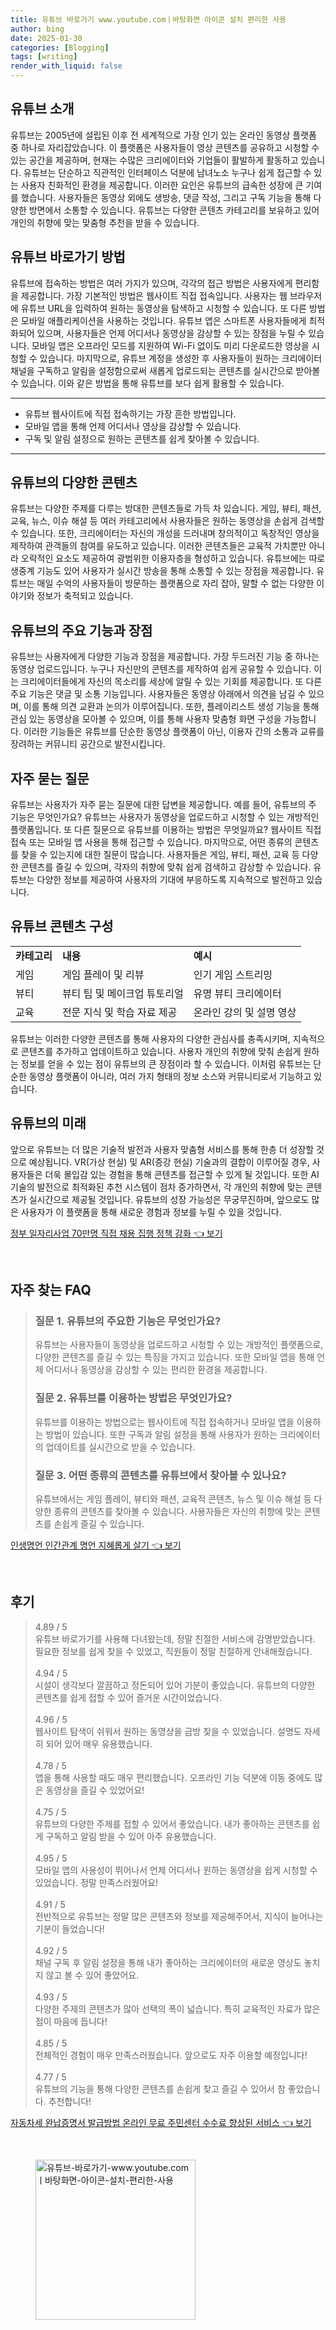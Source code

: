 ```yaml
---
title: 유튜브 바로가기 www.youtube.comㅣ바탕화면 아이콘 설치 편리한 사용
author: bing
date: 2025-01-30
categories: [Blogging]
tags: [writing]
render_with_liquid: false
---
```



<h2 id='유튜브_소개'>유튜브 소개</h2>

<p>유튜브는 2005년에 설립된 이후 전 세계적으로 가장 인기 있는 온라인 동영상 플랫폼 중 하나로 자리잡았습니다. 이 플랫폼은 사용자들이 영상 콘텐츠를 공유하고 시청할 수 있는 공간을 제공하며, 현재는 수많은 크리에이터와 기업들이 활발하게 활동하고 있습니다. 유튜브는 단순하고 직관적인 인터페이스 덕분에 남녀노소 누구나 쉽게 접근할 수 있는 사용자 친화적인 환경을 제공합니다. 이러한 요인은 유튜브의 급속한 성장에 큰 기여를 했습니다. 사용자들은 동영상 외에도 생방송, 댓글 작성, 그리고 구독 기능을 통해 다양한 방면에서 소통할 수 있습니다. 유튜브는 다양한 콘텐츠 카테고리를 보유하고 있어 개인의 취향에 맞는 맞춤형 추천을 받을 수 있습니다.</p>

<h2 id='유튜브_바로가기_방법'>유튜브 바로가기 방법</h2>

<p>유튜브에 접속하는 방법은 여러 가지가 있으며, 각각의 접근 방법은 사용자에게 편리함을 제공합니다. 가장 기본적인 방법은 웹사이트 직접 접속입니다. 사용자는 웹 브라우저에 유튜브 URL을 입력하여 원하는 동영상을 탐색하고 시청할 수 있습니다. 또 다른 방법은 모바일 애플리케이션을 사용하는 것입니다. 유튜브 앱은 스마트폰 사용자들에게 최적화되어 있으며, 사용자들은 언제 어디서나 동영상을 감상할 수 있는 장점을 누릴 수 있습니다. 모바일 앱은 오프라인 모드를 지원하여 Wi-Fi 없이도 미리 다운로드한 영상을 시청할 수 있습니다. 마지막으로, 유튜브 계정을 생성한 후 사용자들이 원하는 크리에이터 채널을 구독하고 알림을 설정함으로써 새롭게 업로드되는 콘텐츠를 실시간으로 받아볼 수 있습니다. 이와 같은 방법을 통해 유튜브를 보다 쉽게 활용할 수 있습니다.</p>

<hr />

<ul>
    <li>유튜브 웹사이트에 직접 접속하기는 가장 흔한 방법입니다.</li>
    <li>모바일 앱을 통해 언제 어디서나 영상을 감상할 수 있습니다.</li>
    <li>구독 및 알림 설정으로 원하는 콘텐츠를 쉽게 찾아볼 수 있습니다.</li>
</ul>

<hr />

<h2 id='유튜브_콘텐츠_다양성'>유튜브의 다양한 콘텐츠</h2>

<p>유튜브는 다양한 주제를 다루는 방대한 콘텐츠들로 가득 차 있습니다. 게임, 뷰티, 패션, 교육, 뉴스, 이슈 해설 등 여러 카테고리에서 사용자들은 원하는 동영상을 손쉽게 검색할 수 있습니다. 또한, 크리에이터는 자신의 개성을 드러내며 창의적이고 독창적인 영상을 제작하여 관객들의 참여를 유도하고 있습니다. 이러한 콘텐츠들은 교육적 가치뿐만 아니라 오락적인 요소도 제공하여 광범위한 이용자층을 형성하고 있습니다. 유튜브에는 따로 생중계 기능도 있어 사용자가 실시간 방송을 통해 소통할 수 있는 장점을 제공합니다. 유튜브는 매일 수억의 사용자들이 방문하는 플랫폼으로 자리 잡아, 말할 수 없는 다양한 이야기와 정보가 축적되고 있습니다.</p>

<h2 id='유튜브_기능_및_장점'>유튜브의 주요 기능과 장점</h2>

<p>유튜브는 사용자에게 다양한 기능과 장점을 제공합니다. 가장 두드러진 기능 중 하나는 동영상 업로드입니다. 누구나 자신만의 콘텐츠를 제작하여 쉽게 공유할 수 있습니다. 이는 크리에이터들에게 자신의 목소리를 세상에 알릴 수 있는 기회를 제공합니다. 또 다른 주요 기능은 댓글 및 소통 기능입니다. 사용자들은 동영상 아래에서 의견을 남길 수 있으며, 이를 통해 의견 교환과 논의가 이루어집니다. 또한, 플레이리스트 생성 기능을 통해 관심 있는 동영상을 모아볼 수 있으며, 이를 통해 사용자 맞춤형 화면 구성을 가능합니다. 이러한 기능들은 유튜브를 단순한 동영상 플랫폼이 아닌, 이용자 간의 소통과 교류를 장려하는 커뮤니티 공간으로 발전시킵니다.</p>

<h2 id='유튜브_서비스_질문'>자주 묻는 질문</h2>

<p>유튜브는 사용자가 자주 묻는 질문에 대한 답변을 제공합니다. 예를 들어, 유튜브의 주 기능은 무엇인가요? 유튜브는 사용자가 동영상을 업로드하고 시청할 수 있는 개방적인 플랫폼입니다. 또 다른 질문으로 유튜브를 이용하는 방법은 무엇일까요? 웹사이트 직접 접속 또는 모바일 앱 사용을 통해 접근할 수 있습니다. 마지막으로, 어떤 종류의 콘텐츠를 찾을 수 있는지에 대한 질문이 많습니다. 사용자들은 게임, 뷰티, 패션, 교육 등 다양한 콘텐츠를 즐길 수 있으며, 각자의 취향에 맞춰 쉽게 검색하고 감상할 수 있습니다. 유튜브는 다양한 정보를 제공하여 사용자의 기대에 부응하도록 지속적으로 발전하고 있습니다.</p>

<h2 id='유튜브_콘텐츠_구성'>유튜브 콘텐츠 구성</h2>

<table>
    <tr>
        <td><b>카테고리</b></td>
        <td><b>내용</b></td>
        <td><b>예시</b></td>
    </tr>
    <tr>
        <td>게임</td>
        <td>게임 플레이 및 리뷰</td>
        <td>인기 게임 스트리밍</td>
    </tr>
    <tr>
        <td>뷰티</td>
        <td>뷰티 팁 및 메이크업 튜토리얼</td>
        <td>유명 뷰티 크리에이터</td>
    </tr>
    <tr>
        <td>교육</td>
        <td>전문 지식 및 학습 자료 제공</td>
        <td>온라인 강의 및 설명 영상</td>
    </tr>
</table>

<p>유튜브는 이러한 다양한 콘텐츠를 통해 사용자의 다양한 관심사를 충족시키며, 지속적으로 콘텐츠를 추가하고 업데이트하고 있습니다. 사용자 개인의 취향에 맞춰 손쉽게 원하는 정보를 얻을 수 있는 점이 유튜브의 큰 장점이라 할 수 있습니다. 이처럼 유튜브는 단순한 동영상 플랫폼이 아니라, 여러 가지 형태의 정보 소스와 커뮤니티로서 기능하고 있습니다.</p>

<h2 id='유튜브_미래'>유튜브의 미래</h2>

<p>앞으로 유튜브는 더 많은 기술적 발전과 사용자 맞춤형 서비스를 통해 한층 더 성장할 것으로 예상됩니다. VR(가상 현실) 및 AR(증강 현실) 기술과의 결합이 이루어질 경우, 사용자들은 더욱 몰입감 있는 경험을 통해 콘텐츠를 접근할 수 있게 될 것입니다. 또한 AI 기술의 발전으로 최적화된 추천 시스템이 점차 증가하면서, 각 개인의 취향에 맞는 콘텐츠가 실시간으로 제공될 것입니다. 유튜브의 성장 가능성은 무궁무진하며, 앞으로도 많은 사용자가 이 플랫폼을 통해 새로운 경험과 정보를 누릴 수 있을 것입니다.</p>


<p><a class="click-button" title="정부 일자리사업 70만명 직접 채용 집행 정책 강화" href="https://aptwhite.github.io/posts/%EC%A0%95%EB%B6%80-%EC%9D%BC%EC%9E%90%EB%A6%AC%EC%82%AC%EC%97%85-70%EB%A7%8C%EB%AA%85-%EC%A7%81%EC%A0%91-%EC%B1%84%EC%9A%A9-%EC%A7%91%ED%96%89-%EC%A0%95%EC%B1%85-%EA%B0%95%ED%99%94/" rel="dofollow">정부 일자리사업 70만명 직접 채용 집행 정책 강화 👈 보기</a></p><br>
<h2 id='자주_찾는_FAQ'>자주 찾는 FAQ</h2>
<div itemscope="" itemtype="https://schema.org/FAQPage"> 
<blockquote> 
<div itemscope="" itemprop="mainEntity" itemtype="https://schema.org/Question"> 
<h3 itemprop="name">질문 1. 유튜브의 주요한 기능은 무엇인가요?</h3> 
<div itemscope="" itemprop="acceptedAnswer" itemtype="https://schema.org/Answer"> 
<span itemprop="text"> 
<p>유튜브는 사용자들이 동영상을 업로드하고 시청할 수 있는 개방적인 플랫폼으로, 다양한 콘텐츠를 즐길 수 있는 특징을 가지고 있습니다. 또한 모바일 앱을 통해 언제 어디서나 동영상을 감상할 수 있는 편리한 환경을 제공합니다.</p> 
</span> 
</div> 
</div> 

<div itemscope="" itemprop="mainEntity" itemtype="https://schema.org/Question"> 
<h3 itemprop="name">질문 2. 유튜브를 이용하는 방법은 무엇인가요?</h3> 
<div itemscope="" itemprop="acceptedAnswer" itemtype="https://schema.org/Answer"> 
<span itemprop="text"> 
<p>유튜브를 이용하는 방법으로는 웹사이트에 직접 접속하거나 모바일 앱을 이용하는 방법이 있습니다. 또한 구독과 알림 설정을 통해 사용자가 원하는 크리에이터의 업데이트를 실시간으로 받을 수 있습니다.</p> 
</span> 
</div> 
</div> 

<div itemscope="" itemprop="mainEntity" itemtype="https://schema.org/Question"> 
<h3 itemprop="name">질문 3. 어떤 종류의 콘텐츠를 유튜브에서 찾아볼 수 있나요?</h3> 
<div itemscope="" itemprop="acceptedAnswer" itemtype="https://schema.org/Answer"> 
<span itemprop="text"> 
<p>유튜브에서는 게임 플레이, 뷰티와 패션, 교육적 콘텐츠, 뉴스 및 이슈 해설 등 다양한 종류의 콘텐츠를 찾아볼 수 있습니다. 사용자들은 자신의 취향에 맞는 콘텐츠를 손쉽게 즐길 수 있습니다.</p> 
</span> 
</div> 
</div> 

</blockquote> 
</div>
<p><a class="click-button" title="인생명언 인간관계 명언 지혜롭게 살기" href="https://aptwhite.github.io/posts/%EC%9D%B8%EC%83%9D%EB%AA%85%EC%96%B8-%EC%9D%B8%EA%B0%84%EA%B4%80%EA%B3%84-%EB%AA%85%EC%96%B8-%EC%A7%80%ED%98%9C%EB%A1%AD%EA%B2%8C-%EC%82%B4%EA%B8%B0/" rel="dofollow">인생명언 인간관계 명언 지혜롭게 살기 👈 보기</a></p><br>
<h2 id='후기'>후기</h2>
<div itemscope itemtype="https://schema.org/Product">
  <blockquote>
  <div itemprop="review" itemscope itemtype="https://schema.org/Review">
      <div itemprop="reviewRating" itemscope itemtype="https://schema.org/Rating"> <span itemprop="ratingValue">4.89</span> / <span itemprop="bestRating">5</span> </div>
      <span itemprop="reviewBody">유튜브 바로가기를 사용해 다녀왔는데, 정말 친절한 서비스에 감명받았습니다. 필요한 정보를 쉽게 찾을 수 있었고, 직원들이 정말 친절하게 안내해줬습니다.</span>
  </div>
  <br>
  <div itemprop="review" itemscope itemtype="https://schema.org/Review">
      <div itemprop="reviewRating" itemscope itemtype="https://schema.org/Rating"> <span itemprop="ratingValue">4.94</span> / <span itemprop="bestRating">5</span> </div>
      <span itemprop="reviewBody">시설이 생각보다 깔끔하고 정돈되어 있어 기분이 좋았습니다. 유튜브의 다양한 콘텐츠를 쉽게 접할 수 있어 즐거운 시간이었습니다.</span>
  </div>
  <br>
  <div itemprop="review" itemscope itemtype="https://schema.org/Review">
      <div itemprop="reviewRating" itemscope itemtype="https://schema.org/Rating"> <span itemprop="ratingValue">4.96</span> / <span itemprop="bestRating">5</span> </div>
      <span itemprop="reviewBody">웹사이트 탐색이 쉬워서 원하는 동영상을 금방 찾을 수 있었습니다. 설명도 자세히 되어 있어 매우 유용했습니다.</span>
  </div>
  <br>
  <div itemprop="review" itemscope itemtype="https://schema.org/Review">
      <div itemprop="reviewRating" itemscope itemtype="https://schema.org/Rating"> <span itemprop="ratingValue">4.78</span> / <span itemprop="bestRating">5</span> </div>
      <span itemprop="reviewBody">앱을 통해 사용할 때도 매우 편리했습니다. 오프라인 기능 덕분에 이동 중에도 많은 동영상을 즐길 수 있었어요!</span>
  </div>
  <br>
  <div itemprop="review" itemscope itemtype="https://schema.org/Review">
      <div itemprop="reviewRating" itemscope itemtype="https://schema.org/Rating"> <span itemprop="ratingValue">4.75</span> / <span itemprop="bestRating">5</span> </div>
      <span itemprop="reviewBody">유튜브의 다양한 주제를 접할 수 있어서 좋았습니다. 내가 좋아하는 콘텐츠를 쉽게 구독하고 알림 받을 수 있어 아주 유용했습니다.</span>
  </div>
  <br>
  <div itemprop="review" itemscope itemtype="https://schema.org/Review">
      <div itemprop="reviewRating" itemscope itemtype="https://schema.org/Rating"> <span itemprop="ratingValue">4.95</span> / <span itemprop="bestRating">5</span> </div>
      <span itemprop="reviewBody">모바일 앱의 사용성이 뛰어나서 언제 어디서나 원하는 동영상을 쉽게 시청할 수 있었습니다. 정말 만족스러웠어요!</span>
  </div>
  <br>
  <div itemprop="review" itemscope itemtype="https://schema.org/Review">
      <div itemprop="reviewRating" itemscope itemtype="https://schema.org/Rating"> <span itemprop="ratingValue">4.91</span> / <span itemprop="bestRating">5</span> </div>
      <span itemprop="reviewBody">전반적으로 유튜브는 정말 많은 콘텐츠와 정보를 제공해주어서, 지식이 늘어나는 기분이 들었습니다!</span>
  </div>
  <br>
  <div itemprop="review" itemscope itemtype="https://schema.org/Review">
      <div itemprop="reviewRating" itemscope itemtype="https://schema.org/Rating"> <span itemprop="ratingValue">4.92</span> / <span itemprop="bestRating">5</span> </div>
      <span itemprop="reviewBody">채널 구독 후 알림 설정을 통해 내가 좋아하는 크리에이터의 새로운 영상도 놓치지 않고 볼 수 있어 좋았어요.</span>
  </div>
  <br>
  <div itemprop="review" itemscope itemtype="https://schema.org/Review">
      <div itemprop="reviewRating" itemscope itemtype="https://schema.org/Rating"> <span itemprop="ratingValue">4.93</span> / <span itemprop="bestRating">5</span> </div>
      <span itemprop="reviewBody">다양한 주제의 콘텐츠가 많아 선택의 폭이 넓습니다. 특히 교육적인 자료가 많은 점이 마음에 듭니다!</span>
  </div>
  <br>
  <div itemprop="review" itemscope itemtype="https://schema.org/Review">
      <div itemprop="reviewRating" itemscope itemtype="https://schema.org/Rating"> <span itemprop="ratingValue">4.85</span> / <span itemprop="bestRating">5</span> </div>
      <span itemprop="reviewBody">전체적인 경험이 매우 만족스러웠습니다. 앞으로도 자주 이용할 예정입니다!</span>
  </div>
  <br>
  <div itemprop="review" itemscope itemtype="https://schema.org/Review">
      <div itemprop="reviewRating" itemscope itemtype="https://schema.org/Rating"> <span itemprop="ratingValue">4.77</span> / <span itemprop="bestRating">5</span> </div>
      <span itemprop="reviewBody">유튜브의 기능을 통해 다양한 콘텐츠를 손쉽게 찾고 즐길 수 있어서 참 좋았습니다. 추천합니다!</span>
  </div>
  </blockquote>
</div>
<p><a class="click-button" title="자동차세 완납증명서 발급방법 온라인 무료 주민센터 수수료 향상된 서비스" href="https://aptwhite.github.io/posts/%EC%9E%90%EB%8F%99%EC%B0%A8%EC%84%B8-%EC%99%84%EB%82%A9%EC%A6%9D%EB%AA%85%EC%84%9C-%EB%B0%9C%EA%B8%89%EB%B0%A9%EB%B2%95-%EC%98%A8%EB%9D%BC%EC%9D%B8-%EB%AC%B4%EB%A3%8C-%EC%A3%BC%EB%AF%BC%EC%84%BC%ED%84%B0-%EC%88%98%EC%88%98%EB%A3%8C-%ED%96%A5%EC%83%81%EB%90%9C-%EC%84%9C%EB%B9%84%EC%8A%A4/" rel="dofollow">자동차세 완납증명서 발급방법 온라인 무료 주민센터 수수료 향상된 서비스 👈 보기</a></p><br>
<figure class="image"><img src="https://aptwhite.github.io/assets/img/thumbnail/유튜브-바로가기-www.youtube.comㅣ바탕화면-아이콘-설치-편리한-사용.webp" alt="유튜브-바로가기-www.youtube.comㅣ바탕화면-아이콘-설치-편리한-사용" width="256" height="256"></figure>